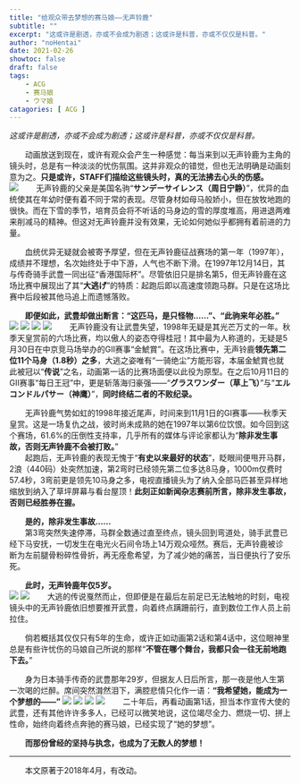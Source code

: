 ```yaml
---
title: "给观众带去梦想的赛马娘——无声铃鹿"
subtitle: ""
excerpt: "这或许是剧透，亦或不会成为剧透；这或许是科普，亦或不仅仅是科普。"
author: "noHentai"
date: 2021-02-26
showtoc: false
draft: false
tags:
    - ACG
    - 赛马娘
    - ウマ娘
catagories: [ ACG ]
---
```

*这或许是剧透，亦或不会成为剧透；这或许是科普，亦或不仅仅是科普。*  

<!--more-->

&emsp;&emsp;动画放送到现在，或许有观众会产生一种感觉：每当来到以无声铃鹿为主角的镜头时，总是有一种淡淡的忧伤氛围。这并非观众的错觉，但也无法明确是动画刻意为之。**只是或许，STAFF们描绘这些镜头时，真的无法拂去心头的伤感。**  
![](https://img.nohentai.xyz/posts/acg/2021-2-26-SilentSuzuka/1.jpg)
&emsp;&emsp;无声铃鹿的父亲是美国名驹“**サンデーサイレンス（周日宁静）**”，优异的血统使其在年幼时便有着不同于常的表现。尽管身材如母马般娇小，但在放牧地跑的很快。而在下雪的季节，培育员会将不听话的马身边的雪的厚度堆高，用进退两难来削减马的精神。但这对无声铃鹿并没有效果，无论如何她似乎都拥有着前进的力量。  

&emsp;&emsp;血统优异无疑就会被寄予厚望，但在无声铃鹿征战赛场的第一年（1997年），成绩并不理想，名次始终处于中下游，人气也不断下滑。在1997年12月14日，其与传奇骑手武豊一同出征“香港国际杯”。尽管依旧只是排名第5，但无声铃鹿在这场比赛中展现出了其“**大逃げ**”的特质：起跑后即以高速度领跑马群。只是在这场比赛中后段被其他马追上而遗憾落败。  

&emsp;&emsp;**即便如此，武豊却做出断言：“这匹马，是只怪物……”、“此驹来年必胜。”**  
![](https://img.nohentai.xyz/posts/acg/2021-2-26-SilentSuzuka/2.jpg)
![](https://img.nohentai.xyz/posts/acg/2021-2-26-SilentSuzuka/3.jpg)
![](https://img.nohentai.xyz/posts/acg/2021-2-26-SilentSuzuka/4.jpg)
![](https://img.nohentai.xyz/posts/acg/2021-2-26-SilentSuzuka/5.jpg)
&emsp;&emsp;无声铃鹿没有让武豊失望，1998年无疑是其光芒万丈的一年。秋季天皇赏前的六场比赛，均以傲人的姿态夺得桂冠！其中最为人称道的，无疑是5月30日在中京竞马场举办的GII赛事“金鯱賞”。在这场比赛中，无声铃鹿**领先第二位11个马身（1.8秒）之多**，大逃之姿唯有“一骑绝尘”方能形容，本届金鯱賞也就此被冠以“**传说**”之名，动画第一话的比赛场面便以此役为原型。在之后10月11日的GII赛事“每日王冠”中，更是斩落海归豪强——“**グラスワンダー（草上飞）**”与“**エルコンドルパサー（神鹰）**”，**同时终结二者的不败纪录。**  

&emsp;&emsp;无声铃鹿气势如虹的1998年接近尾声，时间来到11月1日的GI赛事——秋季天皇赏。这是一场复仇之战，彼时尚未成熟的她在1997年以第6位饮恨。如今回到这个赛场，61.6%的压倒性支持率，几乎所有的媒体与评论家都认为“**除非发生事故，否则无声铃鹿不会被打败。**”  
&emsp;&emsp;起跑后，无声铃鹿的表现无愧于“**有史以来最好的状态**”，眨眼间便甩开马群，2浪（440码）处突然加速，第2弯时已经领先第二位多达8马身，1000m仅费时57.4秒，3弯前更是领先10马身之多，电视直播镜头为了纳入全部马匹甚至异样地缩放到纳入了草坪屏幕与看台屋顶！**此刻正如新闻杂志赛前所言，除非发生事故，否则已经胜券在握。**  

&emsp;&emsp;**是的，除非发生事故……**  
&emsp;&emsp;第3弯突然失速停滞，马群全数通过直至终点，镜头回到弯道处，骑手武豊已经下马安抚，一切发生在电光火石间令场上14万观众哑然。赛后，无声铃鹿被诊断为左前腿骨粉碎性骨折，再无痊愈希望，为了减少她的痛苦，当日便执行了安乐死。  

&emsp;&emsp;**此时，无声铃鹿年仅5岁。**  
![](https://img.nohentai.xyz/posts/acg/2021-2-26-SilentSuzuka/6.jpg)
![](https://img.nohentai.xyz/posts/acg/2021-2-26-SilentSuzuka/7.jpg)
&emsp;&emsp;大逃的传说戛然而止，但即便是在最后左前足已无法触地的时刻，电视镜头中的无声铃鹿依旧想要推开武豊，向着终点蹒跚前行，直到数位工作人员上前拉住。  

&emsp;&emsp;倘若概括其仅仅只有5年的生命，或许正如动画第2话和第4话中，这位眼神里总是有些许忧伤的马娘自己所说的那样“**不管在哪个舞台，我都只会一往无前地跑下去。**”  

&emsp;&emsp;身为日本骑手传奇的武豊那年29岁，但据友人日后所言，那一夜是他人生第一次喝的烂醉。席间突然潸然泪下，满腔悲情只化作一语：**“我希望她，能成为一个梦想的——”**
![](https://img.nohentai.xyz/posts/acg/2021-2-26-SilentSuzuka/8.jpg)
![](https://img.nohentai.xyz/posts/acg/2021-2-26-SilentSuzuka/9.jpg)
![](https://img.nohentai.xyz/posts/acg/2021-2-26-SilentSuzuka/10.jpg)
![](https://img.nohentai.xyz/posts/acg/2021-2-26-SilentSuzuka/11.jpg)
&emsp;&emsp;二十年后，再看动画第1话，担当本作宣传大使的武豊，还有其他许许多多人，已经可以微笑地说，这位竭尽全力、燃烧一切、拼上性命，始终向着终点奔驰的赛马娘，已经实现了“她的梦想”。  

&emsp;&emsp;**而那份曾经的坚持与执念，也成为了无数人的梦想！**  

---
&emsp;&emsp;本文原著于2018年4月，有改动。  